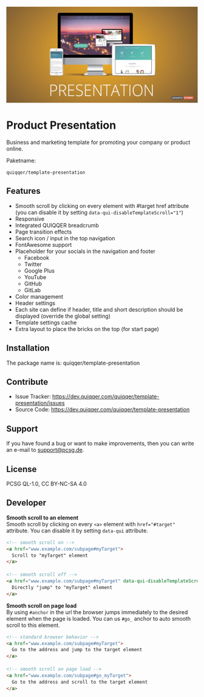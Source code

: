 ![QUIQQER Product Presentation](bin/img/Readme.jpg)

Product Presentation
========

Business and marketing template for promoting your company or product online.


Paketname:

    quiqqer/template-presentation


Features
--------

- Smooth scroll by clicking on every element with #target href attribute (you can disable it by setting `data-qui-disableTemplateScroll="1"`)
- Responsive
- Integrated QUIQQER breadcrumb
- Page transition effects
- Search icon / input in the top navigation
- FontAwesome support
- Placeholder for your socials in the navigation and footer
    - Facebook
    - Twitter
    - Google Plus
    - YouTube
    - GitHub
    - GitLab
- Color management
- Header settings
- Each site can define if header, title and short description should be displayed (override the global setting)
- Template settings cache
- Extra layout to place the bricks on the top (for start page)


Installation
------------

The package name is: quiqqer/template-presentation


Contribute
----------

- Issue Tracker: https://dev.quiqqer.com/quiqqer/template-presentation/issues
- Source Code: https://dev.quiqqer.com/quiqqer/template-presentation


Support
-------

If you have found a bug or want to make improvements,
then you can write an e-mail to support@pcsg.de.


License
-------

PCSG QL-1.0, CC BY-NC-SA 4.0

Developer
---------

**Smooth scroll to an element**  
Smooth scroll by clicking on every `<a>` element with `href="#target"` attribute. 
You can disable it by setting `data-qui` attribute.

```html
<!-- smooth scroll on -->
<a href="www.example.com/subpage#myTarget">
  Scroll to "myTarget" element
</a>

<!-- smooth scroll off -->
<a href="www.example.com/subpage#myTarget" data-qui-disableTemplateScroll="1">
  Directly "jump" to "myTarget" element
</a>
```



**Smooth scroll on page load**  
By using `#anchor` in the url the browser jumps immediately to the desired element when
the page is loaded. You can us `#go_` anchor to auto smooth scroll to this element.

```html
<!-- standard browser behavior --> 
<a href="www.example.com/subpage#myTarget">
  Go to the address and jump to the target element
</a>

<!-- smooth scroll on page load -->
<a href="www.example.com/subpage#go_myTarget">
  Go to the address and scroll to the target element
</a>
```